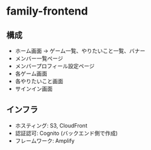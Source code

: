 # family-frontend

## 構成
* ホーム画面 -> ゲーム一覧、やりたいこと一覧、バナー
* メンバー一覧ページ
* メンバープロフィール設定ページ
* 各ゲーム画面
* 各やりたいこと画面
* サインイン画面

## インフラ
* ホスティング: S3, CloudFront
* 認証認可: Cognito (バックエンド側で作成)
* フレームワーク: Amplify
